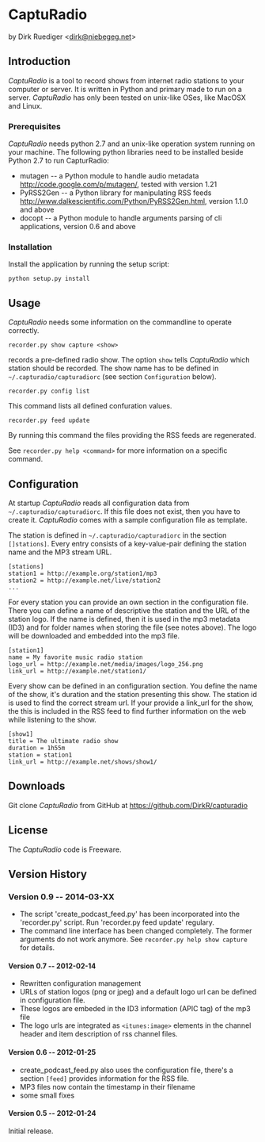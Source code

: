 # CaptuRadio

by Dirk Ruediger <<dirk@niebegeg.net>>

## Introduction

_CaptuRadio_ is a tool to record shows from internet radio stations
to your computer or server.  It is written in Python and primary
made to run on a server.
_CaptuRadio_ has only been tested on unix-like OSes, like MacOSX and Linux.


### Prerequisites

_CaptuRadio_ needs python 2.7 and an unix-like operation system running on your machine.
The following python libraries need to be installed beside Python 2.7 to run CapturRadio:

* mutagen -- a Python module to handle audio metadata
  http://code.google.com/p/mutagen/, tested with version 1.21
* PyRSS2Gen -- a Python library for manipulating RSS feeds
  http://www.dalkescientific.com/Python/PyRSS2Gen.html, version 1.1.0 and above
* docopt -- a Python module to handle arguments parsing of cli
  applications, version 0.6 and above

### Installation

Install the application by running the setup script:

    python setup.py install

## Usage

_CaptuRadio_ needs some information on the commandline to operate correctly.

    recorder.py show capture <show>

records a pre-defined radio show.
The option `show` tells _CaptuRadio_ which station should be recorded. The show name has
to be defined in `~/.capturadio/capturadiorc` (see section `Configuration` below).

    recorder.py config list

This command lists all defined confuration values.

    recorder.py feed update

By running this command the files providing the RSS feeds are
regenerated.

See `recorder.py help <command>` for more information on a specific command.

## Configuration

At startup _CaptuRadio_ reads all configuration data from `~/.capturadio/capturadiorc`. If this file does not
exist, then you have to create it. _CaptuRadio_ comes with a sample configuration file as template.

The station is defined in `~/.capturadio/capturadiorc` in
the section `[]stations]`. Every entry consists of a key-value-pair
defining the station name and the MP3 stream URL.

    [stations]
    station1 = http://example.org/station1/mp3
    station2 = http://example.net/live/station2
    ...

For every station you can provide an own section in the configuration file.
There you can define a name of descriptive the station and the URL
of the station logo.  If the name is defined, then it is used in the mp3
metadata (ID3) and for folder names when storing the file (see notes
above). The logo will be downloaded and embedded into the mp3 file.

    [station1]
    name = My favorite music radio station
    logo_url = http://example.net/media/images/logo_256.png
    link_url = http://example.net/station1/

Every show can be defined in an configuration section.
You define the name of the show, it's duration and the station presenting this show. The station id
is used to find the correct stream url. If your provide a link_url for the show, the this is included
in the RSS feed to find further information on the web while listening to the show.

    [show1]
    title = The ultimate radio show
    duration = 1h55m
    station = station1
    link_url = http://example.net/shows/show1/

## Downloads

Git clone _CaptuRadio_ from GitHub at https://github.com/DirkR/capturadio

## License

The _CaptuRadio_ code is Freeware.

## Version History

### Version 0.9 -- 2014-03-XX

* The script 'create_podcast_feed.py' has been incorporated into the
  'recorder.py' script. Run 'recorder.py feed update' regulary.
* The command line interface has been changed completely.
  The former arguments do not work anymore. See `recorder.py help
  show capture` for details.

#### Version 0.7 -- 2012-02-14

* Rewritten configuration management
* URLs of station logos (png or jpeg) and a default logo url can be defined in configuration file.
* These logos are embeded in the ID3 information (APIC tag) of the mp3 file
* The logo urls are integrated as `<itunes:image>` elements in the channel
  header and item description of rss channel files.

#### Version 0.6 -- 2012-01-25

* create_podcast_feed.py also uses the configuration file, there's a section `[feed]` provides
  information for the RSS file.
* MP3 files now contain the timestamp in their filename
* some small fixes

#### Version 0.5 -- 2012-01-24

Initial release.
